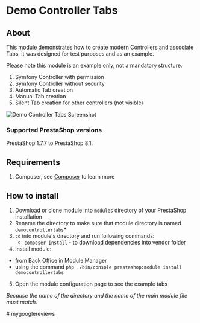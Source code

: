 # Demo Controller Tabs

## About

This module demonstrates how to create modern Controllers and associate Tabs, it was designed for test purposes and as an example.

Please note this module is an example only, not a mandatory structure.

 1. Symfony Controller with permission
 2. Symfony Controller without security
 3. Automatic Tab creation
 4. Manual Tab creation
 5. Silent Tab creation for other controllers (not visible)

![Demo Controller Tabs Screenshot](democontrollertabs-screenshot.jpeg)

### Supported PrestaShop versions

PrestaShop 1.7.7 to PrestaShop 8.1.

## Requirements

 1. Composer, see [Composer](https://getcomposer.org/) to learn more

## How to install

1. Download or clone module into `modules` directory of your PrestaShop installation
2. Rename the directory to make sure that module directory is named `democontrollertabs`*
3. `cd` into module's directory and run following commands:
     - `composer install` - to download dependencies into vendor folder
4. Install module:
  - from Back Office in Module Manager
  - using the command `php ./bin/console prestashop:module install democontrollertabs`
5. Open the module configuration page to see the example tabs

*Because the name of the directory and the name of the main module file must match.*

#   m y g o o g l e r e v i e w s  
 